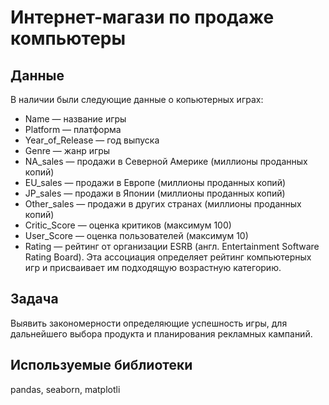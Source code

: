 # Интернет-магази по продаже компьютеры
## Данные
В наличии были следующие данные о копьютерных играх:

- Name — название игры
- Platform — платформа
- Year_of_Release — год выпуска
- Genre — жанр игры
- NA_sales — продажи в Северной Америке (миллионы проданных копий)
- EU_sales — продажи в Европе (миллионы проданных копий)
- JP_sales — продажи в Японии (миллионы проданных копий)
- Other_sales — продажи в других странах (миллионы проданных копий)
- Critic_Score — оценка критиков (максимум 100)
- User_Score — оценка пользователей (максимум 10)
- Rating — рейтинг от организации ESRB (англ. Entertainment Software Rating Board). Эта ассоциация определяет рейтинг компьютерных игр и присваивает им подходящую возрастную категорию.

## Задача
Выявить закономерности определяющие успешность игры, для дальнейшего выбора продукта и планирования рекламных кампаний.

## Используемые библиотеки
pandas, seaborn, matplotli
